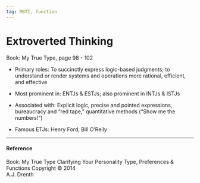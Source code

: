 ```yaml
---
tag: MBTI, function
---
```


# Extroverted Thinking
Book: My True Type, page 98 - 102

- Primary roles: To succinctly express logic-based judgments; to understand or render systems and operations more rational, efficient, and effective

- Most prominent in: ENTJs & ESTJs; also prominent in INTJs & ISTJs 

- Associated with: Explicit logic, precise and pointed expressions, bureaucracy and “red tape,” quantitative methods (“Show me the numbers!”) 

- Famous ETJs: Henry Ford, Bill O’Reily

---
#### Reference
Book: My True Type
Clarifying Your Personality Type, Preferences & Functions
Copyright © 2014  
A.J. Drenth